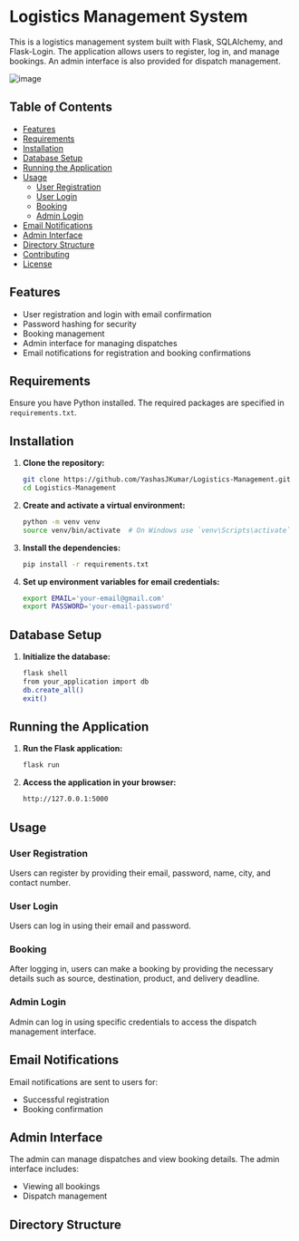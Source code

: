# Logistics Management System

This is a logistics management system built with Flask, SQLAlchemy, and Flask-Login. The application allows users to register, log in, and manage bookings. An admin interface is also provided for dispatch management.

![image](https://miro.medium.com/v2/resize:fit:1400/1*wuG1_riJHs3hKFVHnMGB2w.gif)


## Table of Contents

- [Features](#features)
- [Requirements](#requirements)
- [Installation](#installation)
- [Database Setup](#database-setup)
- [Running the Application](#running-the-application)
- [Usage](#usage)
  - [User Registration](#user-registration)
  - [User Login](#user-login)
  - [Booking](#booking)
  - [Admin Login](#admin-login)
- [Email Notifications](#email-notifications)
- [Admin Interface](#admin-interface)
- [Directory Structure](#directory-structure)
- [Contributing](#contributing)
- [License](#license)

## Features

- User registration and login with email confirmation
- Password hashing for security
- Booking management
- Admin interface for managing dispatches
- Email notifications for registration and booking confirmations

## Requirements

Ensure you have Python installed. The required packages are specified in `requirements.txt`.

## Installation

1. **Clone the repository:**
    ```sh
    git clone https://github.com/YashasJKumar/Logistics-Management.git
    cd Logistics-Management
    ```

2. **Create and activate a virtual environment:**
    ```sh
    python -m venv venv
    source venv/bin/activate  # On Windows use `venv\Scripts\activate`
    ```

3. **Install the dependencies:**
    ```sh
    pip install -r requirements.txt
    ```

4. **Set up environment variables for email credentials:**
    ```sh
    export EMAIL='your-email@gmail.com'
    export PASSWORD='your-email-password'
    ```

## Database Setup

1. **Initialize the database:**
    ```sh
    flask shell
    from your_application import db
    db.create_all()
    exit()
    ```

## Running the Application

1. **Run the Flask application:**
    ```sh
    flask run
    ```

2. **Access the application in your browser:**
    ```sh
    http://127.0.0.1:5000
    ```

## Usage

### User Registration

Users can register by providing their email, password, name, city, and contact number.

### User Login

Users can log in using their email and password.

### Booking

After logging in, users can make a booking by providing the necessary details such as source, destination, product, and delivery deadline.

### Admin Login

Admin can log in using specific credentials to access the dispatch management interface.

## Email Notifications

Email notifications are sent to users for:
- Successful registration
- Booking confirmation

## Admin Interface

The admin can manage dispatches and view booking details. The admin interface includes:
- Viewing all bookings
- Dispatch management

## Directory Structure

